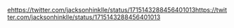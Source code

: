 [ehttps://twitter.com/jacksonhinklle/status/1715143288456401013](https://twitter.com/jacksonhinklle/status/1715143288456401013)https://twitter.com/jacksonhinklle/status/1715143288456401013
